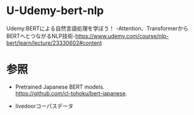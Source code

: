 # U-Udemy-bert-nlp
Udemy:BERTによる自然言語処理を学ぼう！ -Attention、TransformerからBERTへとつながるNLP技術-https://www.udemy.com/course/nlp-bert/learn/lecture/23330602#content

# 参照
* Pretrained Japanese BERT models.  
https://github.com/cl-tohoku/bert-japanese. 

* livedoorコーパスデータ

